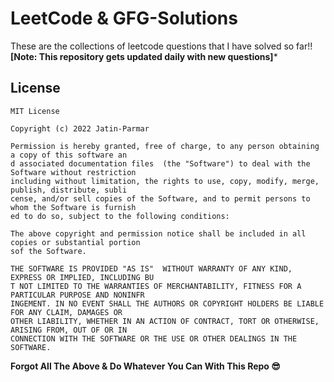 # LeetCode & GFG-Solutions
These are the collections of leetcode questions that I have solved so far!! **[Note: This repository gets updated daily with new questions]*** 

<!-- LICENSE -->
## License

```
MIT License

Copyright (c) 2022 Jatin-Parmar

Permission is hereby granted, free of charge, to any person obtaining a copy of this software an
d associated documentation files  (the "Software") to deal with the Software without restriction
including without limitation, the rights to use, copy, modify, merge, publish, distribute, subli
cense, and/or sell copies of the Software, and to permit persons to whom the Software is furnish
ed to do so, subject to the following conditions:

The above copyright and permission notice shall be included in all copies or substantial portion
sof the Software.

THE SOFTWARE IS PROVIDED "AS IS"  WITHOUT WARRANTY OF ANY KIND, EXPRESS OR IMPLIED, INCLUDING BU
T NOT LIMITED TO THE WARRANTIES OF MERCHANTABILITY, FITNESS FOR A PARTICULAR PURPOSE AND NONINFR
INGEMENT. IN NO EVENT SHALL THE AUTHORS OR COPYRIGHT HOLDERS BE LIABLE FOR ANY CLAIM, DAMAGES OR
OTHER LIABILITY, WHETHER IN AN ACTION OF CONTRACT, TORT OR OTHERWISE, ARISING FROM, OUT OF OR IN
CONNECTION WITH THE SOFTWARE OR THE USE OR OTHER DEALINGS IN THE SOFTWARE.

```
**Forgot All The Above & Do Whatever You Can With This Repo 😎**

